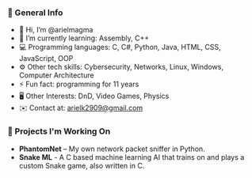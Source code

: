 ### 📖 General Info
- 👋 Hi, I’m @arielmagma
- 🌱 I’m currently learning: Assembly, C++
- 💻 Programming languages: C, C#, Python, Java, HTML, CSS, JavaScript, OOP
- ⚙️ Other tech skills: Cybersecurity, Networks, Linux, Windows, Computer Architecture
- ⚡ Fun fact: programming for 11 years
- 🖥️ Other Interests: DnD, Video Games, Physics
- ✉️ Contact at: arielk2909@gmail.com

### 🚧 Projects I'm Working On
- **PhantomNet** – My own network packet sniffer in Python.
- **Snake ML** - A C based machine learning AI that trains on and plays a custom Snake game, also written in C.
